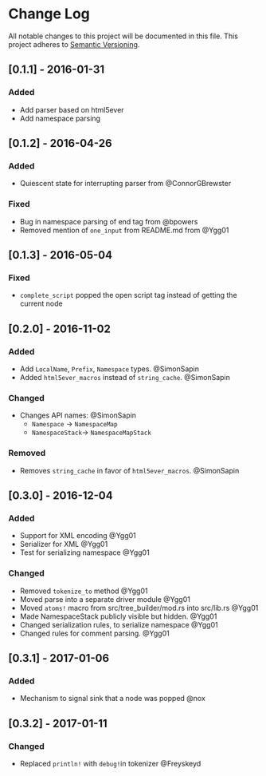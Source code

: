 # Change Log
All notable changes to this project will be documented in this file.
This project adheres to [Semantic Versioning](http://semver.org/).

## [0.1.1] - 2016-01-31
### Added
  - Add parser based on html5ever
  - Add namespace parsing

## [0.1.2] - 2016-04-26
### Added
  - Quiescent state for interrupting parser from @ConnorGBrewster

### Fixed
  - Bug in namespace parsing of end tag from @bpowers
  - Removed mention of `one_input` from README.md from @Ygg01

## [0.1.3] - 2016-05-04
### Fixed
  - `complete_script` popped the open script tag instead of getting the current node

## [0.2.0] - 2016-11-02
### Added
  - Add `LocalName`, `Prefix`, `Namespace` types. @SimonSapin
  - Added `html5ever_macros` instead of `string_cache`. @SimonSapin

### Changed
  - Changes API names: @SimonSapin
    - `Namespace` -> `NamespaceMap`
    - `NamespaceStack`-> `NamespaceMapStack`


### Removed
  - Removes `string_cache` in favor of `html5ever_macros`. @SimonSapin

## [0.3.0] - 2016-12-04
### Added
  - Support for XML encoding @Ygg01
  - Serializer for XML @Ygg01
  - Test for serializing namespace @Ygg01

### Changed
  - Removed `tokenize_to` method @Ygg01
  - Moved parse into a separate driver module @Ygg01
  - Moved `atoms!` macro from src/tree_builder/mod.rs into src/lib.rs @Ygg01
  - Made NamespaceStack publicly visible but hidden. @Ygg01
  - Changed serialization rules, to serialize namespace @Ygg01
  - Changed rules for comment parsing. @Ygg01

## [0.3.1] - 2017-01-06
### Added
  - Mechanism to signal sink that a node was popped @nox

## [0.3.2] - 2017-01-11
### Changed
  - Replaced `println!` with `debug!`in tokenizer @Freyskeyd
